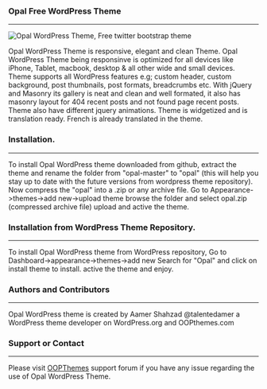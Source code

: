 ### Opal Free WordPress Theme
-----------------------------
![Opal WordPress Theme, Free twitter bootstrap theme](https://www.dropbox.com/s/eh0i719u12rzqzo/Opal_WordPress_Theme_Free_WordPress_%26_Bootstrap_theme_-_2015-01-20_13.56.45.png?dl=0)

Opal WordPress Theme is responsive, elegant and clean Theme. Opal WordPress Theme being responsinve is optimized for all devices like iPhone, Tablet, macbook, desktop & all other wide and small devices. Theme supports all WordPress features e.g; custom header, custom background, post thumbnails, post formats, breadcrumbs etc. With jQuery and Masonry its gallery is neat and clean and well formated, it also has masonry layout for 404 recent posts and not found page recent posts. Theme also have different jquery animations. Theme is widgetized and is translation ready. French is already translated in the theme. 

### Installation.
----------------
To install Opal WordPress theme downloaded from github, extract the theme and rename the folder from "opal-master" to "opal" (this will help you stay up to date with the future versions from wordpress theme repository). Now compress the "opal" into a .zip or any archive file.
Go to Appearance->themes->add new->upload theme
browse the folder and select opal.zip (compressed archive file) upload and active the theme.

### Installation from WordPress Theme Repository.
-------------------------------------------------
To install Opal WordPress theme from WordPress repository,
Go to Dashboard->appearance->themes->add new
Search for "Opal" and click on install theme to install.
active the theme and enjoy.

### Authors and Contributors
----------------------------
Opal WordPress theme is created by Aamer Shahzad @talentedamer a WordPress theme developer on WordPress.org and OOPthemes.com

### Support or Contact
----------------------
Please visit [OOPThemes](http://oopthemes.com) support forum if you have any issue regarding the use of Opal WordPress Theme.